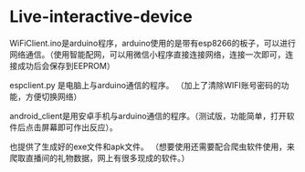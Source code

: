 # Live-interactive-device

WiFiClient.ino是arduino程序，arduino使用的是带有esp8266的板子，可以进行网络通信。（使用智能配网，可以用微信小程序直接连接网络，连接一次即可，连接成功后会保存到EEPROM）

espclient.py 是电脑上与arduino通信的程序。 （加上了清除WIFI账号密码的功能，方便切换网络）

android_client是用安卓手机与arduino通信的程序。（测试版，功能简单，打开软件后点击屏幕即可作出反应）。

也提供了生成好的exe文件和apk文件。
（想要使用还需要配合爬虫软件使用，来爬取直播间的礼物数据，网上有很多现成的软件。）
